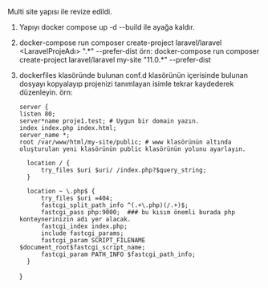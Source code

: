 Multi site yapısı ile revize edildi.

1.  Yapıyı docker compose up -d --build ile ayağa kaldır.

2.  docker-compose run composer create-project laravel/laravel <LaravelProjeAdı> "<LaravelVersion>.\*" --prefer-dist
    örn: docker-compose run composer create-project laravel/laravel my-site "11.0.\*" --prefer-dist
3.  dockerfiles klasöründe bulunan conf.d klasörünün içerisinde bulunan dosyayı kopyalayıp projenizi tanımlayan isimle tekrar kaydederek düzenleyin.
    örn:

        server {
        listen 80;
        server*name proje1.test; # Uygun bir domain yazın.
        index index.php index.html;
        server_name *;
        root /var/www/html/my-site/public; # www klasörünün altında oluşturulan yeni klasörünün public klasörünün yolunu ayarlayın.

          location / {
              try_files $uri $uri/ /index.php?$query_string;
          }

          location ~ \.php$ {
              try_files $uri =404;
              fastcgi_split_path_info ^(.+\.php)(/.+)$;
              fastcgi_pass php:9000;  ### bu kısım önemli burada php konteynerinizin adı yer alacak.
              fastcgi_index index.php;
              include fastcgi_params;
              fastcgi_param SCRIPT_FILENAME $document_root$fastcgi_script_name;
              fastcgi_param PATH_INFO $fastcgi_path_info;
          }

    }
